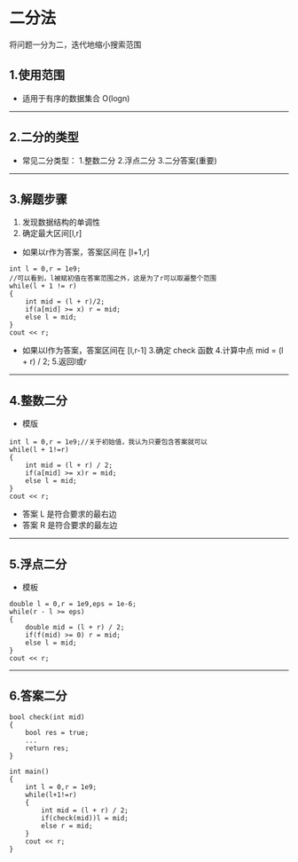 # 二分法
将问题一分为二，迭代地缩小搜索范围

## 1.使用范围
+   适用于有序的数据集合 O(logn)

***

## 2.二分的类型
+   常见二分类型：
    1.整数二分
    2.浮点二分
    3.二分答案(重要)  

***

## 3.解题步骤
1. 发现数据结构的单调性
2. 确定最大区间[l,r]
+ 如果以r作为答案，答案区间在 [l+1,r]

```
int l = 0,r = 1e9;
//可以看到，l被赋初值在答案范围之外，这是为了r可以取遍整个范围
while(l + 1 != r)
{
    int mid = (l + r)/2;
    if(a[mid] >= x) r = mid;
    else l = mid;
}
cout << r;
```
+ 如果以l作为答案，答案区间在 [l,r-1]
3.确定 check 函数
4.计算中点 mid = (l + r) / 2;
5.返回l或r

***

## 4.整数二分
+ 模版
```
int l = 0,r = 1e9;//关于初始值，我认为只要包含答案就可以
while(l + 1!=r)
{
    int mid = (l + r) / 2;
    if(a[mid] >= x)r = mid;
    else l = mid;
}
cout << r;
```
+ 答案 L 是符合要求的最右边
+ 答案 R 是符合要求的最左边

***

## 5.浮点二分
+ 模板
```
double l = 0,r = 1e9,eps = 1e-6;
while(r - l >= eps)
{
    double mid = (l + r) / 2;
    if(f(mid) >= 0) r = mid;
    else l = mid;
}
cout << r;
```

***

## 6.答案二分
```
bool check(int mid)
{
    bool res = true;
    ...
    return res;
}

int main()
{
    int l = 0,r = 1e9;
    while(l+1!=r)
    {
        int mid = (l + r) / 2;
        if(check(mid))l = mid;
        else r = mid;
    }
    cout << r;
}
```